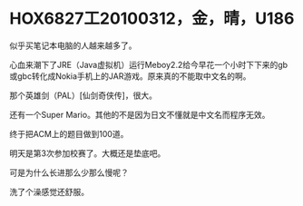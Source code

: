 # HOX6827工20100312，金，晴，U186

似乎买笔记本电脑的人越来越多了。

心血来潮下了JRE（Java虚拟机）运行Meboy2.2给今早花一个小时下下来的gb或gbc转化成Nokia手机上的JAR游戏。原来真的不能取中文名的啊。

那个英雄剑（PAL）[仙剑奇侠传]，很大。

还有一个Super Mario。其他的不是因为日文不懂就是中文名而程序无效。

终于把ACM上的题目做到100道。

明天是第3次参加校赛了。大概还是垫底吧。

可是为什么长进那么少那么慢呢？

洗了个澡感觉还舒服。
